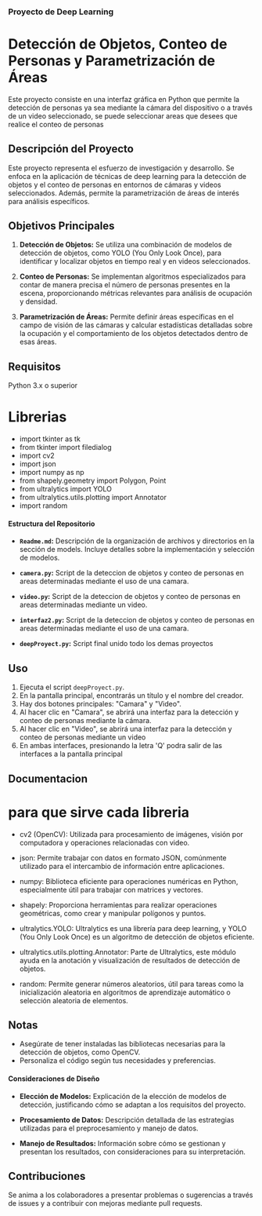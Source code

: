 ### Proyecto de Deep Learning
# Detección de Objetos, Conteo de Personas y Parametrización de Áreas

Este proyecto consiste en una interfaz gráfica en Python que permite la detección de personas ya sea mediante la cámara del dispositivo o a través de un video seleccionado, se puede seleccionar areas que desees que realice el conteo de personas

## Descripción del Proyecto

Este proyecto representa el esfuerzo de investigación y desarrollo. Se enfoca en la aplicación de técnicas de deep learning para la detección de objetos y el conteo de personas en entornos de cámaras y videos seleccionados. Además, permite la parametrización de áreas de interés para análisis específicos.

## Objetivos Principales

1. **Detección de Objetos:** Se utiliza una combinación de modelos de detección de objetos, como YOLO (You Only Look Once), para identificar y localizar objetos en tiempo real y en videos seleccionados.

2. **Conteo de Personas:** Se implementan algoritmos especializados para contar de manera precisa el número de personas presentes en la escena, proporcionando métricas relevantes para análisis de ocupación y densidad.

3. **Parametrización de Áreas:** Permite definir áreas específicas en el campo de visión de las cámaras y calcular estadísticas detalladas sobre la ocupación y el comportamiento de los objetos detectados dentro de esas áreas.
## Requisitos

Python 3.x o superior

# Librerias
 - import tkinter as tk
 - from tkinter import filedialog
 - import cv2
 - import json
 - import numpy as np
 - from shapely.geometry import Polygon, Point
 - from ultralytics import YOLO
 - from ultralytics.utils.plotting import Annotator
 - import random

#### Estructura del Repositorio

- **`Readme.md`:** Descripción de la organización de archivos y directorios en la sección de models. Incluye detalles sobre la implementación y selección de modelos.

- **`camera.py`:** Script de la deteccion de objetos y conteo de personas en areas determinadas mediante el uso de una camara.

- **`video.py`:**  Script de la deteccion de objetos y conteo de personas en areas determinadas mediante un video.

- **`interfaz2.py`:**  Script de la deteccion de objetos y conteo de personas en areas determinadas mediante el uso de una camara.

- **`deepProyect.py`:** Script final unido todo los demas proyectos
## Uso

1. Ejecuta el script `deepProyect.py`.
2. En la pantalla principal, encontrarás un título y el nombre del creador.
3. Hay dos botones principales: "Camara" y "Video".
4. Al hacer clic en "Camara", se abrirá una interfaz para la detección y conteo de personas mediante la cámara.
5. Al hacer clic en "Video", se abrirá una interfaz para la detección y conteo de personas mediante un video
6. En ambas interfaces, presionando la letra 'Q' podra salir de las interfaces a la pantalla principal

## Documentacion
# para que sirve cada libreria

 -  cv2 (OpenCV): Utilizada para procesamiento de imágenes, visión por computadora y operaciones relacionadas con video.

 - json: Permite trabajar con datos en formato JSON, comúnmente utilizado para el intercambio de información entre aplicaciones.

 - numpy: Biblioteca eficiente para operaciones numéricas en Python, especialmente útil para trabajar con matrices y vectores.

 - shapely: Proporciona herramientas para realizar operaciones geométricas, como crear y manipular polígonos y puntos.

 - ultralytics.YOLO: Ultralytics es una librería para deep learning, y YOLO (You Only Look Once) es un algoritmo de detección de objetos eficiente.

 - ultralytics.utils.plotting.Annotator: Parte de Ultralytics, este módulo ayuda en la anotación y visualización de resultados de detección de objetos.

 - random: Permite generar números aleatorios, útil para tareas como la inicialización aleatoria en algoritmos de aprendizaje automático o selección aleatoria de elementos.

## Notas

- Asegúrate de tener instaladas las bibliotecas necesarias para la detección de objetos, como OpenCV.
- Personaliza el código según tus necesidades y preferencias.

#### Consideraciones de Diseño

- **Elección de Modelos:** Explicación de la elección de modelos de detección, justificando cómo se adaptan a los requisitos del proyecto.

- **Procesamiento de Datos:** Descripción detallada de las estrategias utilizadas para el preprocesamiento y manejo de datos.

- **Manejo de Resultados:** Información sobre cómo se gestionan y presentan los resultados, con consideraciones para su interpretación.

## Contribuciones

Se anima a los colaboradores a presentar problemas o sugerencias a través de issues y a contribuir con mejoras mediante pull requests.
